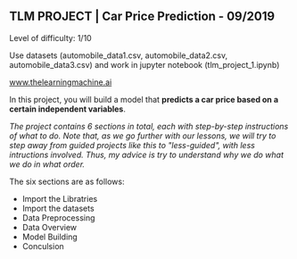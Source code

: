 ## TLM PROJECT | Car Price Prediction - 09/2019

Level of difficulty: 1/10

Use datasets (automobile_data1.csv, automobile_data2.csv, automobile_data3.csv) and work in jupyter notebook (tlm_project_1.ipynb)

www.thelearningmachine.ai

In this project, you will build a model that **predicts a car price based on a certain independent variables**.

*The project contains 6 sections in total, each with step-by-step instructions of what to do. Note that, as we go further with our lessons, we will try to step away from guided projects like this to "less-guided", with less intructions involved. Thus, my advice is try to understand why we do what we do in what order.*

The six sections are as follows:
- Import the Libratries
- Import the datasets
- Data Preprocessing
- Data Overview
- Model Building
- Conculsion
